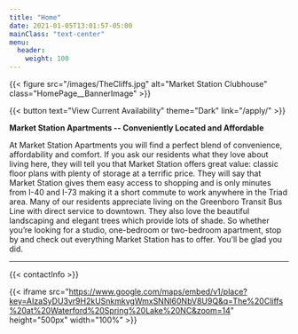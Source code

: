 ```yaml
---
title: "Home"
date: 2021-01-05T13:01:57-05:00
mainClass: "text-center"
menu:
  header:
    weight: 100
---
```


{{< figure src="/images/TheCliffs.jpg" alt="Market Station Clubhouse" class="HomePage__BannerImage" >}}

{{< button text="View Current Availability" theme="Dark" link="/apply/" >}}

**Market Station Apartments -- Conveniently Located and Affordable**

At Market Station Apartments you will find a perfect blend of convenience,
affordability and comfort.  If you ask our residents what they love about
living here, they will tell you that Market Station offers great value: classic
floor plans with plenty of storage at a terrific price. They will say that
Market Station gives them easy access to shopping and is only minutes from
I-40 and I-73 making it a short commute to work anywhere in the Triad area.
Many of our residents appreciate living on the Greenboro Transit Bus Line
with direct service to downtown. They also love the beautiful landscaping
and elegant trees which provide lots of shade. So whether you’re looking
for a studio, one-bedroom or two-bedroom apartment, stop by and check
out everything Market Station has to offer. You’ll be glad you did.

***

{{< contactInfo >}}

{{< iframe src="https://www.google.com/maps/embed/v1/place?key=AIzaSyDU3vr9H2kUSnkmkvgWmxSNNl60NbV8U9Q&q=The%20Cliffs%20at%20Waterford%20Spring%20Lake%20NC&zoom=14" height="500px" width="100%" >}}
